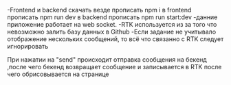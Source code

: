 -Frontend и backend скачать везде прописать npm i в frontend прописать npm run dev в backend прописать npm run start:dev
-данние приложение работает на web socket.
-RTK используется из за того что невозможно залить базу данных в Github
-Если задание не учитывало отображение нескольких сообщений, то всё что связанно с RTK следует игнорировать

При нажатии на "send" происходит отправка сообщения на бекенд ,после чего бекенд возвращает сообщение и записывается в RTK после чего обрисовывается на странице
